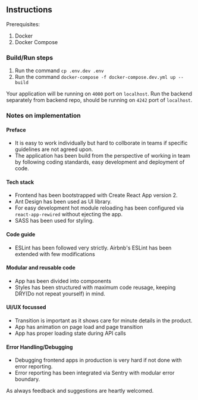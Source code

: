## Instructions
Prerequisites:
1. Docker
2. Docker Compose
### Build/Run steps
1. Run the command `cp .env.dev .env`
2. Run the command `docker-compose -f docker-compose.dev.yml up --build`

Your application will be running on `4000` port on `localhost`.
Run the backend separately from backend repo, should be running on `4242` port of `localhost`.
### Notes on implementation
#### Preface
+ It is easy to work individually but hard to collborate in teams if specific guidelines are not agreed upon.
+ The application has been build from the perspective of working in team by following coding standards, easy development and deployment of code.
#### Tech stack
+ Frontend has been bootstrapped with Create React App version 2.
+ Ant Design has been used as UI library.
+ For easy development hot module reloading has been configured via `react-app-rewired` without ejecting the app.
+ SASS has been used for styling.

#### Code guide
+ ESLint has been followed very strictly. Airbnb's ESLint has been extended with few modifications

#### Modular and reusable code
+ App has been divided into components
+ Styles has been structured with maximum code reusage, keeping DRY(Do not repeat yourself) in mind.
#### UI/UX focussed
+ Transition is important as it shows care for minute details in the product.
+ App has animation on page load and page transition
+ App has proper loading state during API calls

#### Error Handling/Debugging
+ Debugging frontend apps in production is very hard if not done with error reporting.
+ Error reporting has been integrated via Sentry with modular error boundary.

As always feedback and suggestions are heartly welcomed.
